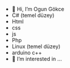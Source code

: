 - 👋 Hi, I’m  Ogun Gökce
- C# (temel düzey)
- Html
- css
- js
-  Php 
- Linux (temel düzey)
- arduino c++ 
- 👀 I’m interested in ...


<!---
OgunGokce00/OgunGokce00 is a ✨ special ✨ repository because its `README.md` (this file) appears on your GitHub profile.
You can click the Preview link to take a look at your changes.
--->

